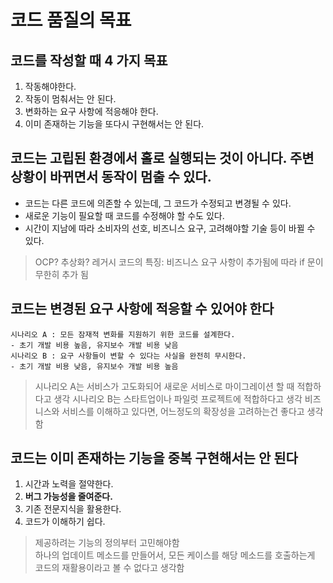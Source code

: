 # 코드 품질의 목표

## 코드를 작성할 때 4 가지 목표
1. 작동해야한다. 
2. 작동이 멈춰서는 안 된다.
3. 변화하는 요구 사항에 적응해야 한다.
4. 이미 존재하는 기능을 또다시 구현해서는 안 된다.

## 코드는 고립된 환경에서 홀로 실행되는 것이 아니다. 주변 상황이 바뀌면서 동작이 멈출 수 있다.

- 코드는 다른 코드에 의존할 수 있는데, 그 코드가 수정되고 변경될 수 있다.
- 새로운 기능이 필요할 때 코드를 수정해야 할 수도 있다.
- 시간이 지남에 따라 소비자의 선호, 비즈니스 요구, 고려해야할 기술 등이 바뀔 수 있다.
> OCP? 추상화?
> 레거시 코드의 특징: 비즈니스 요구 사항이 추가됨에 따라 if 문이 무한히 추가 됨

## 코드는 변경된 요구 사항에 적응할 수 있어야 한다

```
시나리오 A : 모든 잠재적 변화를 지원하기 위한 코드를 설계한다.
- 초기 개발 비용 높음, 유지보수 개발 비용 낮음
시나리오 B : 요구 사항들이 변할 수 있다는 사실을 완전히 무시한다.
- 초기 개발 비용 낮음, 유지보수 개발 비용 높음
```
> 시나리오 A는 서비스가 고도화되어 새로운 서비스로 마이그레이션 할 때 적합하다고 생각
> 시나리오 B는 스타트업이나 파일럿 프로젝트에 적합하다고 생각
> 비즈니스와 서비스를 이해하고 있다면, 어느정도의 확장성을 고려하는건 좋다고 생각함

## 코드는 이미 존재하는 기능을 중복 구현해서는 안 된다

1. 시간과 노력을 절약한다.
2. **버그 가능성을 줄여준다.**
3. 기존 전문지식을 활용한다.
4. 코드가 이해하기 쉽다.

> 제공하려는 기능의 정의부터 고민해야함  
> 하나의 업데이트 메소드를 만들어서, 모든 케이스를 해당 메소드를 호출하는게 코드의 재활용이라고 볼 수 없다고 생각함
